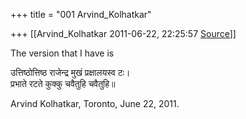 +++
title = "001 Arvind_Kolhatkar"

+++
[[Arvind_Kolhatkar	2011-06-22, 22:25:57 [Source](https://groups.google.com/g/samskrita/c/03Wgvw0WkHo)]]



The version that I have is

उत्तिष्ठोत्तिष्ठ राजेन्द्र मुखं प्रक्षालयस्व टः।  
प्रभाते रटते कुक्कु चवैतुहि चवैतुहि॥

Arvind Kolhatkar, Toronto, June 22, 2011.

